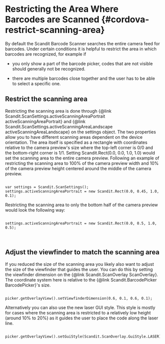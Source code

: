 
Restricting the Area Where Barcodes are Scanned {#cordova-restrict-scanning-area}
=========================================================================

By default the Scandit Barcode Scanner searches the entire camera feed for barcodes. Under certain conditions it is helpful to restrict the area in which barcodes are recognized, for example if

* you only show a part of the barcode picker, codes that are not visible should generally not be recognized.

* there are multiple barcodes close together and the user has to be able to select a specific one.


## Restrict the scanning area

Restricting the scanning area is done through {@link Scandit.ScanSettings.activeScanningAreaPortrait activeScanningAreaPortrait} and {@link Scandit.ScanSettings.activeScanningAreaLandscape activeScanningAreaLandscape} on the settings object. The two properties allow you to have different scanning areas dependent on the device orientation. The area itself is specified as a rectangle with coordinates relative to the camera preview's size where the top-left corner is 0/0 and the bottom-right corner is 1/1. Setting Scandit.Rect(0.0, 0.0, 1.0, 1.0) would set the scanning area to the entire camera preview. Following an example of restricting the scanning area to 100% of the camera preview width and 10% of the camera preview height centered around the middle of the camera preview.

~~~~~~~~~~~~~~~~{.java}

var settings = Scandit.ScanSettings();
settings.activeScanningAreaPortrait = new Scandit.Rect(0.0, 0.45, 1.0, 0.1);

~~~~~~~~~~~~~~~~

Restricting the scanning area to only the bottom half of the camera preview would look the following way:

~~~~~~~~~~~~~~~~{.java}

settings.activeScanningAreaPortrait = new Scandit.Rect(0.0, 0.5, 1.0, 0.5);

~~~~~~~~~~~~~~~~
<br/>


## Adjust the viewfinder to match the scanning area

If you reduced the size of the scanning area you likely also want to adjust the size of the viewfinder that guides the user. You can do this by setting the viewfinder dimension on the {@link Scandit.ScanOverlay ScanOverlay}. The coordinate system here is relative to the {@link Scandit.BarcodePicker BarcodePicker}'s size.

~~~~~~~~~~~~~~~~{.java}

picker.getOverlayView().setViewfinderDimension(0.6, 0.1, 0.6, 0.1);

~~~~~~~~~~~~~~~~

Alternatively you can also use the new laser GUI style. This style is mostly for cases where the scanning area is restricted to a relatively low height (around 10% to 20%) as it guides the user to place the code along the laser line.

~~~~~~~~~~~~~~~~{.java}

picker.getOverlayView().setGuiStyle(Scandit.ScanOverlay.GuiStyle.LASER);

~~~~~~~~~~~~~~~~

<br/>
